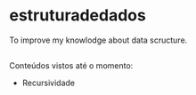 # estruturadedados
To improve my knowlodge about data scructure.
##
Conteúdos vistos até o momento:
- Recursividade
